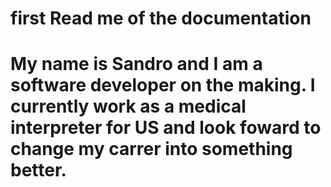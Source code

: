 # first Read me of the documentation




# My name is Sandro and I am a software developer on the making. I currently work as a medical interpreter for US and look foward to change my carrer into something better.